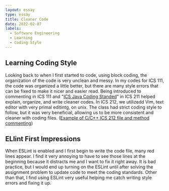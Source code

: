 ```yaml
---
layout: essay
type: essay
title: Cleaner Code
date: 2022-02-07
labels:
  - Software Engineering
  - Learning
  - Coding Style
---
```

## Learning Coding Style
Looking back to when I first started to code, using block coding, the organization of the code is very unclean and messy. In my codes for ICS 111, the code was organized a little better, but there are many style errors that can be fixed to make it nicer and easier read. Being introduced to commenting in ICS 111 and "<a href="http://courses.ics.hawaii.edu/ics211s21/morea/010.introduction/reading-java-coding-standard.html">ICS Java Coding Standed</a>" in ICS 211 helped explain, organize, and write cleaner codes. In ICS 212, we utilizedd Vim, text editor with very primal editintg, on unix. The class had strict coding style to follow, but it was very beneficial, allowing us to be more consistent and cleaner with coding files. (<a href="https://github.com/Louie808/Louie808.github.io/blob/master/images/ICS212_hw8_code_style.png">Example of C/C++ ICS 212 file and method commenting</a>)

## ELIint First Impressions
When ESLint is enabled and I first begin to write the code file, many red lines appear. I find it very annoying to have to see those lines at the beginning because it distracts me and I want to fix it right away. It is bad practice, but I would end up turning on the ESLint until after solving the assignment problem to update code to meet the coding standards.
Other than that, I find using ESLint very useful helping me catch writing style errors and fixing it up.
